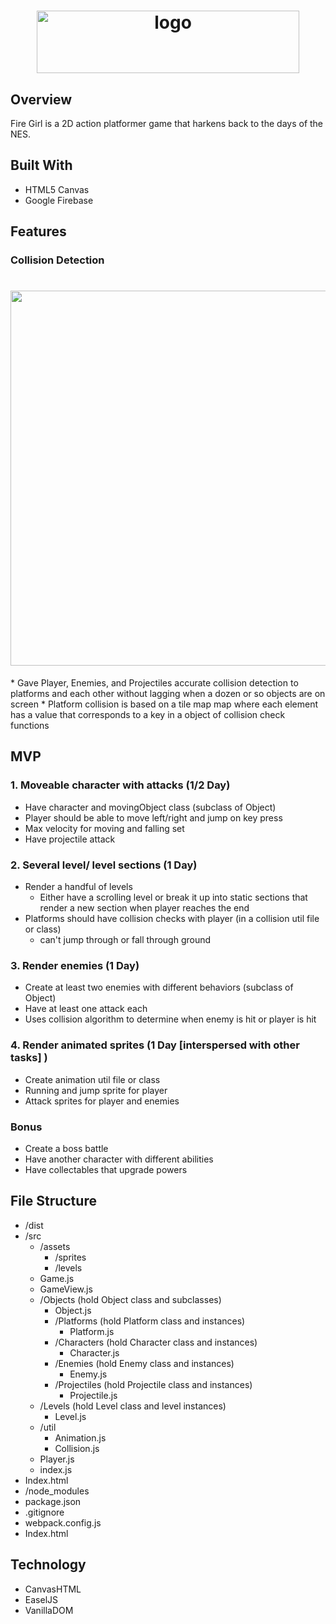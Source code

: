 <h1 align="center">
  <img alt="logo" src="https://github.com/sswoodruff89/JSProject/blob/master/assets/firegirl_logo_dark.png" width="420" height="100">
</h1>

## Overview
Fire Girl is a 2D action platformer game that harkens back to the days of the NES.


## Built With
* HTML5 Canvas
* Google Firebase

## Features



### Collision Detection
<h1 align="center">
  <img src="https://media.giphy.com/media/QynCAaUmS8CflnSJc9/giphy.gif" width="600" height="auto" align="center"/>
</h1>
* Gave Player, Enemies, and Projectiles accurate collision detection to platforms and each other without lagging when a dozen or so objects are on screen
* Platform collision is based on a tile map map where each element has a value that corresponds to a key in a object of collision check functions


## MVP
### 1. Moveable character with attacks (1/2 Day)
* Have character and movingObject class (subclass of Object)
* Player should be able to move left/right and jump on key press
* Max velocity for moving and falling set
* Have projectile attack


### 2. Several level/ level sections (1 Day)
* Render a handful of levels
    * Either have a scrolling level or break it up into static sections that render a new section when player reaches the end
* Platforms should have collision checks with player (in a collision util file or class)
    * can't jump through or fall through ground

### 3. Render enemies (1 Day)
* Create at least two enemies with different behaviors (subclass of Object)
* Have at least one attack each
* Uses collision algorithm to determine when enemy is hit or player is hit

### 4. Render animated sprites (1 Day [interspersed with other tasks] )
* Create animation util file or class
* Running and jump sprite for player
* Attack sprites for player and enemies

### Bonus
* Create a boss battle
* Have another character with different abilities
* Have collectables that upgrade powers


## File Structure
* /dist
* /src
  * /assets
      * /sprites
      * /levels
  * Game.js
  * GameView.js
  * /Objects (hold Object class and subclasses)
    * Object.js
    * /Platforms (hold Platform class and instances)
      * Platform.js
    * /Characters (hold Character class and instances)
      * Character.js
    * /Enemies (hold Enemy class and instances)
      * Enemy.js
    * /Projectiles (hold Projectile class and instances)
      * Projectile.js
  * /Levels (hold Level class and level instances)
    * Level.js
  * /util
    * Animation.js
    * Collision.js
  * Player.js
  * index.js
* Index.html
* /node_modules
* package.json
* .gitignore
* webpack.config.js
* Index.html


## Technology
* CanvasHTML
* EaselJS
* VanillaDOM
